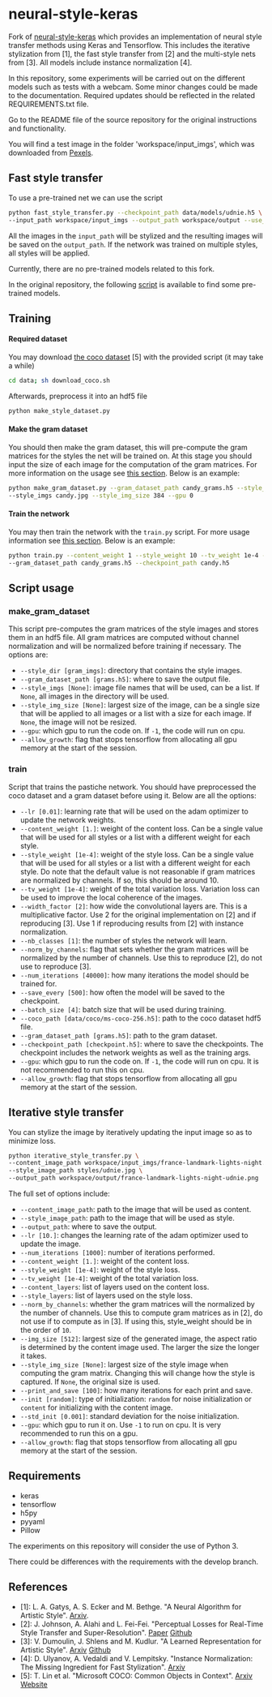 # neural-style-keras

Fork of [neural-style-keras](https://github.com/robertomest/neural-style-keras) which provides an implementation of neural style transfer methods using Keras and Tensorflow. This includes the iterative stylization from [1], the fast style transfer from [2] and the multi-style nets from [3]. All models include instance normalization [4].

In this repository, some experiments will be carried out on the different models such as tests with a webcam. Some minor changes could be made to the documentation. Required updates should be reflected in the related REQUIREMENTS.txt file.

Go to the README file of the source repository for the original instructions and functionality.

You will find a test image in the folder 'workspace/input_imgs', which was downloaded from
[Pexels](https://www.pexels.com/photo/france-landmark-lights-night-2363/).

## Fast style transfer
To use a pre-trained net we can use the script

```bash
python fast_style_transfer.py --checkpoint_path data/models/udnie.h5 \
--input_path workspace/input_imgs --output_path workspace/output --use_style_name
```

All the images in the `input_path` will be stylized and the resulting images will be saved on the `output_path`. If the network was trained on multiple styles, all styles will be applied.

Currently, there are no pre-trained models related to this fork.

In the original repository, the following  [script](https://github.com/robertomest/neural-style-keras/blob/master/data/models/download_models.sh) is available to find some pre-trained models.

## Training
#### Required dataset
You may download [the coco dataset](http://mscoco.org/home/) [5] with the provided script (it may take a while)
```bash
cd data; sh download_coco.sh
```
Afterwards, preprocess it into an hdf5 file
```bash
python make_style_dataset.py
```
#### Make the gram dataset
You should then make the gram dataset, this will pre-compute the gram matrices for the styles the net will be trained on. At this stage you should input the size of each image for the computation of the gram matrices. For more information on the usage see [this section](#make_gram_dataset). Below is an example:
```bash
python make_gram_dataset.py --gram_dataset_path candy_grams.h5 --style_dir styles \
--style_imgs candy.jpg --style_img_size 384 --gpu 0
```
#### Train the network
You may then train the network with the `train.py` script. For more usage information see [this section](#train). Below is an example:
```bash
python train.py --content_weight 1 --style_weight 10 --tv_weight 1e-4 --norm_by_channels \
--gram_dataset_path candy_grams.h5 --checkpoint_path candy.h5
```

## Script usage
### make_gram_dataset
This script pre-computes the gram matrices of the style images and stores them in an hdf5 file. All gram matrices are computed without channel normalization and will be normalized before training if necessary. The options are:
* `--style_dir [gram_imgs]`: directory that contains the style images.
* `--gram_dataset_path [grams.h5]`: where to save the output file.
* `--style_imgs [None]`: image file names that will be used, can be a list. If `None`, all images in the directory will be used.
* `--style_img_size [None]`: largest size of the image, can be a single size that will be applied to all images or a list with a size for each image. If `None`, the image will not be resized.
* `--gpu`: which gpu to run the code on. If `-1`, the code will run on cpu.
* `--allow_growth`: flag that stops tensorflow from allocating all gpu memory at the start of the session.

### train
Script that trains the pastiche network. You should have preprocessed the coco dataset and a gram dataset before using it. Below are all the options:
* `--lr [0.01]`: learning rate that will be used on the adam optimizer to update the network weights.
* `--content_weight [1.]`: weight of the content loss. Can be a single value that will be used for all styles or a list with a different weight for each style.
* `--style_weight [1e-4]`: weight of the style loss. Can be a single value that will be used for all styles or a list with a different weight for each style. Do note that the default value is not reasonable if gram matrices are normalized by channels. If so, this should be around 10.
* `--tv_weight [1e-4]`: weight of the total variation loss. Variation loss can be used to improve the local coherence of the images.
* `--width_factor [2]`: how wide the convolutional layers are. This is a multiplicative factor. Use 2 for the original implementation on [2] and if reproducing [3]. Use 1 if reproducing results from [2] with instance normalization.
* `--nb_classes [1]`: the number of styles the network will learn.
* `--norm_by_channels`: flag that sets whether the gram matrices will be normalized by the number of channels. Use this to reproduce [2], do not use to reproduce [3].
* `--num_iterations [40000]`: how many iterations the model should be trained for.
* `--save_every [500]`: how often the model will be saved to the checkpoint.
* `--batch_size [4]`: batch size that will be used during training.
* `--coco_path [data/coco/ms-coco-256.h5]`: path to the coco dataset hdf5 file.
* `--gram_dataset_path [grams.h5]`: path to the gram dataset.
* `--checkpoint_path [checkpoint.h5]`: where to save the checkpoints. The checkpoint includes the network weights as well as the training args.
* `--gpu`: which gpu to run the code on. If `-1`, the code will run on cpu. It is not recommended to run this on cpu.
* `--allow_growth`: flag that stops tensorflow from allocating all gpu memory at the start of the session.


## Iterative style transfer
You can stylize the image by iteratively updating the input image so as to minimize loss.
```bash
python iterative_style_transfer.py \
--content_image_path workspace/input_imgs/france-landmark-lights-night.jpg \
--style_image_path styles/udnie.jpg \
--output_path workspace/output/france-landmark-lights-night-udnie.png
```

The full set of options include:
* `--content_image_path`: path to the image that will be used as content.
* `--style_image_path`: path to the image that will be used as style.
* `--output_path`: where to save the output.
* `--lr [10.]`: changes the learning rate of the adam optimizer used to update the image.
* `--num_iterations [1000]`: number of iterations performed.
* `--content_weight [1.]`: weight of the content loss.
* `--style_weight [1e-4]`: weight of the style loss.
* `--tv_weight [1e-4]`: weight of the total variation loss.
* `--content_layers`: list of layers used on the content loss.
* `--style_layers`: list of layers used on the style loss.
* `--norm_by_channels`: whether the gram matrices will the normalized by the number of channels. Use this to compute gram matrices as in [2], do not use if to compute as in [3]. If using this, style_weight should be in the order of `10`.
* `--img_size [512]`: largest size of the generated image, the aspect ratio is determined by the content image used. The larger the size the longer it takes.
* `--style_img_size [None]`: largest size of the style image when computing the gram matrix. Changing this will change how the style is captured. If `None`, the original size is used.
* `--print_and_save [100]`: how many iterations for each print and save.
* `--init [random]`: type of initialization: `random` for noise initialization or `content` for initializing with the content image.
* `--std_init [0.001]`: standard deviation for the noise initialization.
* `--gpu`: which gpu to run it on. Use `-1` to run on cpu. It is very recommended to run this on a gpu.
* `--allow_growth`: flag that stops tensorflow from allocating all gpu memory at the start of the session.


## Requirements

* keras
* tensorflow
* h5py
* pyyaml
* Pillow

The experiments on this repository will consider the use of Python 3.

There could be differences with the requirements with the develop branch.

## References
* [1]: L. A. Gatys, A. S. Ecker and M. Bethge. "A Neural Algorithm for Artistic Style". [Arxiv](https://arxiv.org/abs/1508.06576).
* [2]: J. Johnson, A. Alahi and L. Fei-Fei. "Perceptual Losses for Real-Time Style Transfer and Super-Resolution". [Paper](http://cs.stanford.edu/people/jcjohns/papers/eccv16/JohnsonECCV16.pdf) [Github](https://github.com/jcjohnson/fast-neural-style)
* [3]: V. Dumoulin, J. Shlens and M. Kudlur. "A Learned Representation for Artistic Style". [Arxiv](https://arxiv.org/abs/1610.07629) [Github](https://github.com/tensorflow/magenta/tree/master/magenta/models/image_stylization)
* [4]: D. Ulyanov, A. Vedaldi and V. Lempitsky. "Instance Normalization: The Missing Ingredient for Fast Stylization". [Arxiv](https://arxiv.org/abs/1607.08022)
* [5]: T. Lin et al. "Microsoft COCO: Common Objects in Context". [Arxiv](https://arxiv.org/abs/1405.0312) [Website](http://mscoco.org/home/)
